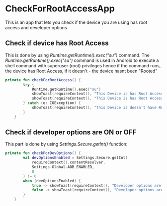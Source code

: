 # CheckForRootAccessApp
This is an app that lets you check if the device you are using has root access and developer options 

## Check if device has Root Access

This is done by using *Runtime.getRuntime().exec("su")* command. 
The *Runtime.getRuntime().exec("su")* command is used in Android to execute a shell command with superuser (root) privileges hence if the command runs, the device has Root Access, if it doesn't - the device hasnt been "Rooted" 

```Kotlin
private fun checkForRootAccess() {
        try {
            Runtime.getRuntime().exec("su")
            showToast(requireContext(), "This Device is has Root Access")
            showToast(requireContext(), "This Device is has Root Access")
        } catch (e: IOException) {
            showToast(requireContext(), "This Device is doesn't have Root Access")
        }
    }
```

## Check if developer options are ON or OFF

This part is done by using *Settings.Secure.getInt()* function:
```Kotlin
private fun checkForDevOptions() {
        val devOptionsEnabled = Settings.Secure.getInt(
            requireContext().contentResolver,
            Settings.Global.ADB_ENABLED,
            0
        ) != 0
        when (devOptionsEnabled) {
            true -> showToast(requireContext(), "Developer options are on")
            false -> showToast(requireContext(), "Developer options are off")
        }
    }
```
